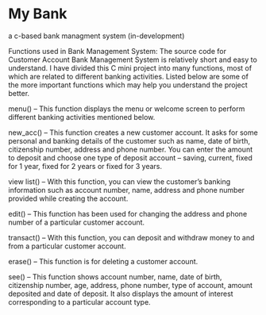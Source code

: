 # My Bank
a c-based bank managment system (in-development)


Functions used in Bank Management System:
The source code for Customer Account Bank Management System is relatively short and easy to understand. I have divided this C mini project into many functions, most of which are related to different banking activities. Listed below are some of the more important functions which may help you understand the project better.

menu() – This function displays the menu or welcome screen to perform different banking activities mentioned below.

new_acc() – This function creates a new customer account. It asks for some  personal and banking details of the customer such as name, date of birth, citizenship number, address and phone number. You can enter the amount to deposit and choose one type of deposit account – saving, current, fixed for 1 year, fixed for 2 years or fixed for 3 years.

view list() – With this function, you can view the customer’s banking information such as account number, name, address and phone number provided while creating the account.

edit() – This function has been used for changing the address and phone number of a particular customer account.

transact() – With this function, you can deposit and withdraw money to and from a particular customer account.

erase() – This function is for deleting a customer account.

see() – This function shows account number, name, date of birth, citizenship number, age, address, phone number, type of account, amount deposited and date of deposit. It also displays the amount of interest corresponding to a particular account type.
